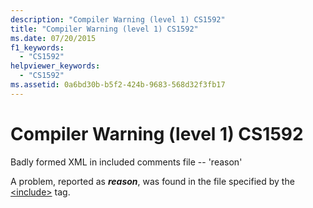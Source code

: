 ```yaml
---
description: "Compiler Warning (level 1) CS1592"
title: "Compiler Warning (level 1) CS1592"
ms.date: 07/20/2015
f1_keywords: 
  - "CS1592"
helpviewer_keywords: 
  - "CS1592"
ms.assetid: 0a6bd30b-b5f2-424b-9683-568d32f3fb17
---
```

# Compiler Warning (level 1) CS1592

Badly formed XML in included comments file -- 'reason'  
  
 A problem, reported as ***reason***, was found in the file specified by the [\<include>](../programming-guide/xmldoc/include.md) tag.
